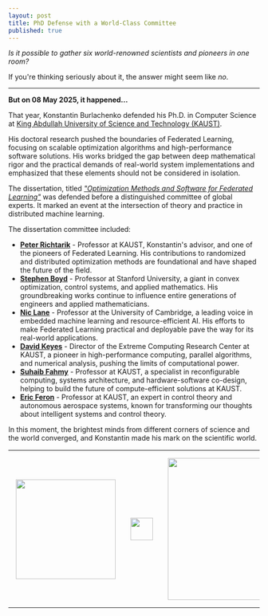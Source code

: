 ```yaml
---
layout: post
title: PhD Defense with a World-Class Committee
published: true
---
```


*Is it possible to gather six world-renowned scientists and pioneers in one room?*

If you're thinking seriously about it, the answer might seem like *no*. 

---

**But on 08 May 2025, it happened...**

That year, Konstantin Burlachenko defended his Ph.D. in Computer Science at [King Abdullah University of Science and Technology (KAUST)](https://www.kaust.edu.sa/).

His doctoral research pushed the boundaries of Federated Learning, focusing on scalable optimization algorithms and high-performance software solutions. His works bridged the gap between deep mathematical rigor and the practical demands of real-world system implementations and emphasized that these elements should not be considered in isolation.

The dissertation, titled [*"Optimization Methods and Software for Federated Learning"*](https://cemse.kaust.edu.sa/events/by-type/phd-dissertation-defense/2025/05/08/optimization-methods-and-software-federated) was defended before a distinguished committee of global experts. It marked an event at the intersection of theory and practice in distributed machine learning.

The dissertation committee included:

- **[Peter Richtarik](https://richtarik.org/)** - Professor at KAUST, Konstantin's advisor, and one of the pioneers of Federated Learning. His contributions to randomized and distributed optimization methods are foundational and have shaped the future of the field.
- **[Stephen Boyd](https://stanford.edu/~boyd/)** - Professor at Stanford University, a giant in convex optimization, control systems, and applied mathematics. His groundbreaking works continue to influence entire generations of engineers and applied mathematicians.
- **[Nic Lane](https://www.cst.cam.ac.uk/people/ndl32)** - Professor at the University of Cambridge, a leading voice in embedded machine learning and resource-efficient AI. His efforts to make Federated Learning practical and deployable pave the way for its real-world applications.
- **[David Keyes](https://www.kaust.edu.sa/en/about/administration/office-of-the-president/senior-associate-president)** - Director of the Extreme Computing Research Center at KAUST, a pioneer in high-performance computing, parallel algorithms, and numerical analysis, pushing the limits of computational power.
- **[Suhaib Fahmy](https://accl.kaust.edu.sa/)** - Professor at KAUST, a specialist in reconfigurable computing, systems architecture, and hardware-software co-design, helping to build the future of compute-efficient solutions at KAUST.
- **[Eric Feron](https://ats.kaust.edu.sa/)** - Professor at KAUST, an expert in control theory and autonomous aerospace systems, known for transforming our thoughts about intelligent systems and control theory.

In this moment, the brightest minds from different corners of science and the world converged, and Konstantin made his mark on the scientific world.

<table style="text-align:center;">
<tr>
<td style="padding:15px;text-align:center;vertical-align:middle;"> <img height="200px" src="https://burlachenkok.github.io/materials/KAUST-logo.svg"/> </td> 
<td style="padding:15px;text-align:center;vertical-align:middle;"> <img height="45px" src="https://burlachenkok.github.io/materials/stanford-wordmark.svg"/> </td>
<td style="padding:15px;text-align:center;vertical-align:middle;"> <img height="285px" src="https://burlachenkok.github.io/materials/cambridge-logo.svg"/> </td>
</tr>
</table>
